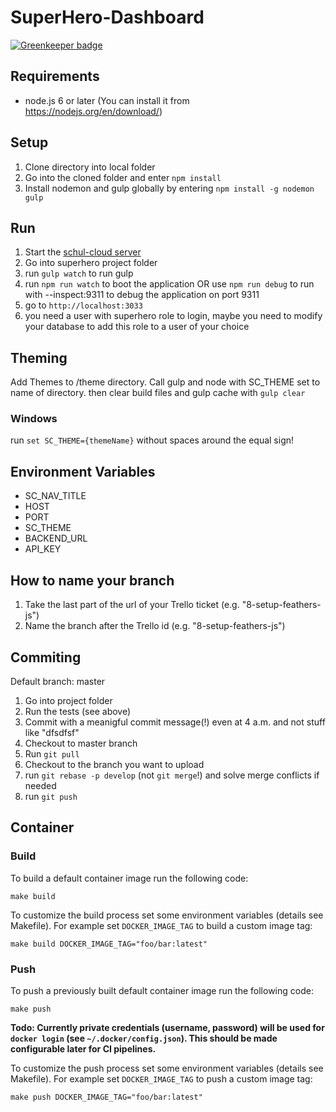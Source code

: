 # SuperHero-Dashboard

[![Greenkeeper badge](https://badges.greenkeeper.io/schul-cloud/superhero-dashboard.svg)](https://greenkeeper.io/)

## Requirements

* node.js 6 or later (You can install it from https://nodejs.org/en/download/)

## Setup

1. Clone directory into local folder
2. Go into the cloned folder and enter `npm install`
3. Install nodemon and gulp globally by entering `npm install -g nodemon gulp`

## Run

1. Start the [schul-cloud server](https://github.com/schulcloud/schulcloud-server)
2. Go into superhero project folder
3. run `gulp watch` to run gulp
4. run `npm run watch` to boot the application OR use `npm run debug` to run with --inspect:9311 to debug the application on port 9311
5. go to `http://localhost:3033`
6. you need a user with superhero role to login, maybe you need to modify your database to add this role to a user of your choice

## Theming

Add Themes to /theme directory. Call gulp and node with SC_THEME set to name of directory.
then clear build files and gulp cache with `gulp clear`

### Windows
 run `set SC_THEME={themeName}` without spaces around the equal sign!

## Environment Variables
- SC_NAV_TITLE
- HOST
- PORT
- SC_THEME
- BACKEND_URL
- API_KEY

## How to name your branch

1. Take the last part of the url of your Trello ticket (e.g. "8-setup-feathers-js")
2. Name the branch after the Trello id (e.g. "8-setup-feathers-js")

## Commiting

Default branch: master

1. Go into project folder
2. Run the tests (see above)
3. Commit with a meanigful commit message(!) even at 4 a.m. and not stuff like "dfsdfsf"
4. Checkout to master branch
5. Run `git pull`
6. Checkout to the branch you want to upload
7. run `git rebase -p develop` (not `git merge`!) and solve merge conflicts if needed
8. run `git push`

## Container

### Build

To build a default container image run the following code:
```
make build
```

To customize the build process set some environment variables (details see
Makefile). For example set `DOCKER_IMAGE_TAG` to build a custom image tag:
```
make build DOCKER_IMAGE_TAG="foo/bar:latest"
```

### Push

To push a previously built default container image run the following code:
```
make push
```

**Todo: Currently private credentials (username, password) will be used for
`docker login` (see `~/.docker/config.json`). This should be made configurable
later for CI pipelines.**

To customize the push process set some environment variables (details see
Makefile). For example set `DOCKER_IMAGE_TAG` to push a custom image tag:
```
make push DOCKER_IMAGE_TAG="foo/bar:latest"
```